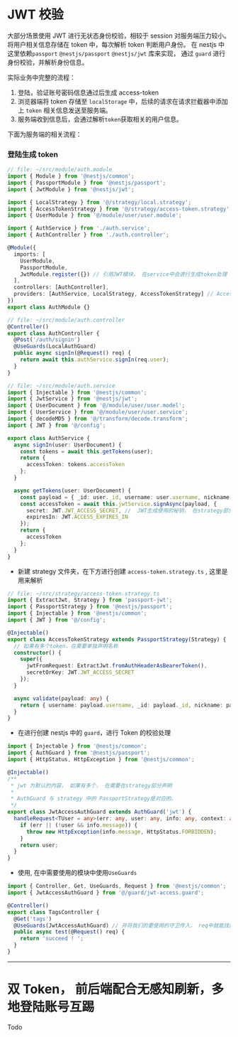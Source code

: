# JWT 校验

大部分场景使用 JWT 进行无状态身份校验，相较于 session 对服务端压力较小。将用户相关信息存储在 token 中，每次解析 token 判断用户身份。
在 nestjs 中这里依赖`passport` `@nestjs/passport` `@nestjs/jwt` 库来实现， 通过 `guard` 进行身份校验，并解析身份信息。

实际业务中完整的流程：

1. 登陆，验证账号密码信息通过后生成 access-token
2. 浏览器端将 token 存储至 `localStorage` 中，后续的请求在请求拦截器中添加上 `token` 相关信息发送至服务端。
3. 服务端收到信息后，会通过解析`token`获取相关的用户信息。

下面为服务端的相关流程：

### 登陆生成 token

```typescript
// file: ~/src/module/auth.module
import { Module } from '@nestjs/common';
import { PassportModule } from '@nestjs/passport';
import { JwtModule } from '@nestjs/jwt';

import { LocalStrategy } from '@/strategy/local.strategy';
import { AccessTokenStrategy } from '@/strategy/access-token.strategy';
import { UserModule } from '@/module/user/user.module';

import { AuthService } from './auth.service';
import { AuthController } from './auth.controller';

@Module({
  imports: [
    UserModule,
    PassportModule,
    JwtModule.register({}) // 引用JWT模块， 在service中会进行生成token处理
  ],
  controllers: [AuthController],
  providers: [AuthService, LocalStrategy, AccessTokenStrategy] // AccessTokenStrategy 是JWT 的解析部分，解析完成后会进行返回相关value内容
})
export class AuthModule {}
```

```typescript
// file: ~/src/module/auth.controller
@Controller()
export class AuthController {
  @Post('/auth/signin')
  @UseGuards(LocalAuthGuard)
  public async signIn(@Request() req) {
    return await this.authService.signIn(req.user);
  }
}
```

```typescript
// file: ~/src/module/auth.service
import { Injectable } from '@nestjs/common';
import { JwtService } from '@nestjs/jwt';
import { UserDocument } from '@/module/user/user.model';
import { UserService } from '@/module/user/user.service';
import { decodeMD5 } from '@/transform/decode.transform';
import { JWT } from '@/config';

export class AuthService {
  async signIn(user: UserDocument) {
    const tokens = await this.getTokens(user);
    return {
      accessToken: tokens.accessToken
    };
  }

  async getTokens(user: UserDocument) {
    const payload = { _id: user._id, username: user.username, nickname: user.nickname };
    const accessToken = await this.jwtService.signAsync(payload, {
      secret: JWT.JWT_ACCESS_SECRET, //  JWT生成使用的秘钥， 在strategy部分配置JWT解析的时候需要为相同的秘钥
      expiresIn: JWT.ACCESS_EXPIRES_IN
    });
    return {
      accessToken
    };
  }
}
```

- 新建 strategy 文件夹，在下方进行创建 `access-token.strategy.ts` , 这里是用来解析

```typescript
// file: ~/src/strategy/access-token.strategy.ts
import { ExtractJwt, Strategy } from 'passport-jwt';
import { PassportStrategy } from '@nestjs/passport';
import { Injectable } from '@nestjs/common';
import { JWT } from '@/config';

@Injectable()
export class AccessTokenStrategy extends PassportStrategy(Strategy) {
  // 如果有多个token，在需要单独声明名称
  constructor() {
    super({
      jwtFromRequest: ExtractJwt.fromAuthHeaderAsBearerToken(),
      secretOrKey: JWT.JWT_ACCESS_SECRET
    });
  }

  async validate(payload: any) {
    return { username: payload.username, _id: payload._id, nickname: payload.nickname }; // 校验通过后会返回相关的内容。
  }
}
```

- 在进行创建 nestjs 中的 `guard`，进行 Token 的校验处理

```typescript
import { Injectable } from '@nestjs/common';
import { AuthGuard } from '@nestjs/passport';
import { HttpStatus, HttpException } from '@nestjs/common';

@Injectable()
/**
 * jwt 为默认的内容， 如果有多个， 在需要在strategy部分声明
 *
 * AuthGuard 与 strategy 中的 PassportStrategy是对应的。
 */
export class JwtAccessAuthGuard extends AuthGuard('jwt') {
  handleRequest<TUser = any>(err: any, user: any, info: any, context: any, status?: any): TUser {
    if (err || (!user && info.message)) {
      throw new HttpException(info.message, HttpStatus.FORBIDDEN);
    }
    return user;
  }
}
```

- 使用, 在中需要使用的模块中使用`UseGuards`

```typescript
import { Controller, Get, UseGuards, Request } from '@nestjs/common';
import { JwtAccessAuthGuard } from '@/guard/jwt-access.guard';

@Controller()
export class TagsController {
  @Get('tags')
  @UseGuards(JwtAccessAuthGuard) // 并将我们的要使用的守卫传入， req中就能找直接查到我们使用的相关信息
  public async test(@Request() req) {
    return 'succeed ! ';
  }
}
```

---

# 双 Token， 前后端配合无感知刷新，多地登陆账号互踢

Todo
